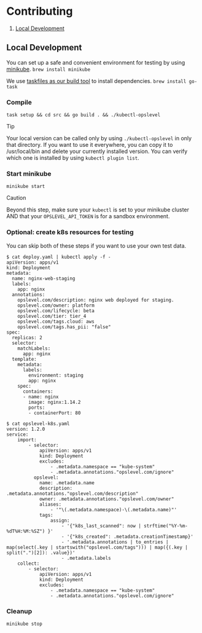 # Contributing

1. [Local Development](#local-development)

## Local Development

You can set up a safe and convenient environment for testing by using [minikube](https://minikube.sigs.k8s.io/docs/start/).
`brew install minikube`

We use [taskfiles as our build tool](https://taskfile.dev/) to install dependencies. `brew install go-task`

### Compile

```
task setup && cd src && go build . && ./kubectl-opslevel
```

> [!TIP]
> Your local version can be called only by using `./kubectl-opslevel` in only that directory. If you want to use it everywhere, you can copy it to /usr/local/bin and delete your currently installed version. You can verify which one is installed by using `kubectl plugin list`.

### Start minikube

```
minikube start
```

> [!CAUTION]
> Beyond this step, make sure your `kubectl` is set to your minikube cluster AND that your `OPSLEVEL_API_TOKEN` is for a sandbox environment.

### Optional: create k8s resources for testing

You can skip both of these steps if you want to use your own test data.

```
$ cat deploy.yaml | kubectl apply -f -
apiVersion: apps/v1
kind: Deployment
metadata:
  name: nginx-web-staging
  labels:
    app: nginx
  annotations:
    opslevel.com/description: nginx web deployed for staging.
    opslevel.com/owner: platform
    opslevel.com/lifecycle: beta
    opslevel.com/tier: tier_4
    opslevel.com/tags.cloud: aws
    opslevel.com/tags.has_pii: "false"
spec:
  replicas: 2
  selector:
    matchLabels:
      app: nginx
  template:
    metadata:
      labels:
        environment: staging
        app: nginx
    spec:
      containers:
      - name: nginx
        image: nginx:1.14.2
        ports:
        - containerPort: 80
```

```
$ cat opslevel-k8s.yaml
version: 1.2.0
service:
    import:
        - selector:
            apiVersion: apps/v1
            kind: Deployment
            excludes:
                - .metadata.namespace == "kube-system"
                - .metadata.annotations."opslevel.com/ignore"
          opslevel:
            name: .metadata.name
            description: .metadata.annotations."opslevel.com/description"
            owner: .metadata.annotations."opslevel.com/owner"
            aliases:
                - '"\(.metadata.namespace)-\(.metadata.name)"'
            tags:
                assign:
                    - '{"k8s_last_scanned": now | strftime("%Y-%m-%dT%H:%M:%SZ") }'
                    - '{"k8s_created": .metadata.creationTimestamp}'
                    - '.metadata.annotations | to_entries |  map(select(.key | startswith("opslevel.com/tags"))) | map({(.key | split(".")[2]): .value})'
                    - .metadata.labels
    collect:
        - selector:
            apiVersion: apps/v1
            kind: Deployment
            excludes:
                - .metadata.namespace == "kube-system"
                - .metadata.annotations."opslevel.com/ignore"
```

### Cleanup

`minikube stop`
